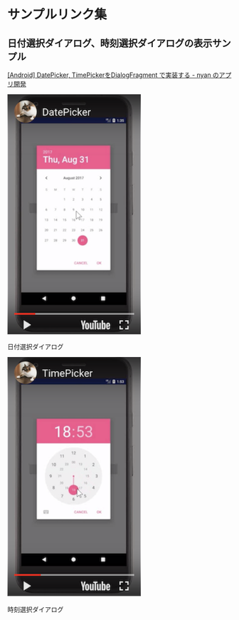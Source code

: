 # サンプルリンク集

## 日付選択ダイアログ、時刻選択ダイアログの表示サンプル

[[Android] DatePicker, TimePickerをDialogFragment で実装する - nyan のアプリ開発](https://akira-watson.com/android/datepicker-timepicker.html)


<img src="./画像/日付選択ダイアログ.png" width="300">

日付選択ダイアログ


<img src="./画像/時刻選択ダイアログ.png" width="300">

時刻選択ダイアログ

